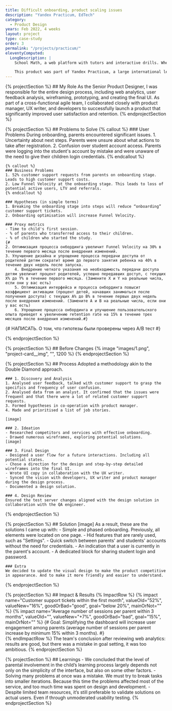 ```yaml
---
title: Difficult onboarding, product scaling issues
description: "Yandex Practicum, EdTech"
category:
  - Product Design
years: Feb 2022, 4 weeks
layout: project
type: case-study
order: 3
permalink: "/projects/practicum/"
eleventyComputed:
  LongDescription: |
    School Math, a web platform with tutors and interactive drills. Where parents can also assess the impact on school grades.

    This product was part of Yandex Practicum, a large international learning platform specialised in IT education.
---
```


{% projectSection %}
	## My Role
	As the Senior Product Designer, I was responsible for the entire design process, including web analytics, user feedback analysis, wireframing, prototyping, and creating the final UI. As part of a cross-functional agile team, I collaborated closely with product manager, UX writer, and developers to successfully launch a product that significantly improved user satisfaction and retention.
{% endprojectSection %}

{% projectSection %}
	## Problems to Solve
	{% callout %}
	### User Problems
	During onboarding, parents encountered significant issues.
	1. Uncertainty about next steps.
		Parents were unsure about what actions to take after registration.
	2. Confusion over student account access.
		Parents were logging into the student's account by mistake and were unaware of the need to give their children login credentials.
	{% endcallout %}

	{% callout %}
	### Business Problems
	1. 52% customer support requests from parents on onboarding stage. Leads to high customer support costs.
	2. Low Funnel Velocity at the onboarding stage. This leads to loss of potential active users, LTV and referrals.
	{% endcallout %}
	
	### Hypotheses (in simple terms)
	1. Breaking the onboarding stage into steps will reduce “onboarding” customer support tickets.
	2. Onboarding optimisation will increase Funnel Velocity.

	### Proxy metrics
	- Time to child's first session.
	- % of parents who transferred access to their children.
	- % of children who started the study.
	{# 
	2. Оптимизация процесса онбординга увеличит Funnel Velocity на 30% в течение первого месяца после внедрения изменений.
   	3. Улучшение дизайна и упрощение процесса передачи доступа от родителей детям сократит время до первого занятия ребенка на 40% в течение двух недель после запуска.
		4. Внедрение четкого указания на необходимость передачи доступа детям увеличит процент родителей, успешно передавших доступ, с текущих X% до Y% в течение первого месяца. (Замените X и Y на реальные числа, если они у вас есть)
		5. Оптимизация интерфейса и процесса онбординга повысит коэффициент активации (процент детей, начавших заниматься после получения доступа) с текущих A% до B% в течение первых двух недель после внедрения изменений. (Замените A и B на реальные числа, если они у вас есть)
		6. Упрощение процесса онбординга и улучшение пользовательского опыта приведет к увеличению retention rate на 15% в течение трех месяцев после внедрения изменений.#}
   {# НАПИСАТЬ. О том, что гипотезы были проверены через A/B тест #}
	
{% endprojectSection %}

{% projectSection %}
	## Before Changes
	{% image "images/1.png", "project-card__img", "", 1200 %}
{% endprojectSection %}

{% projectSection %}
	## Process
	Adopted a methodology akin to the Double Diamond approach.

	### 1. Discovery and Analysis
	1. Analysed user feedback, talked with customer support to grasp the specifics and frequency of user confusion.
	2. Analysed data from an analyst. It confirmed that the issues were frequent and that there were a lot of related customer support requests.
	3. Formed hypotheses in co-operation with product manager.
	4. Made and prioritised a list of job stories.

	[image]

	### 2. Ideation
	- Researched competitors and services with effective onboarding.
	- Drawed numerous wireframes, exploring potential solutions.
	[image]

	### 3. Final Design
	- Designed a user flow for a future interactions. Including all potential states.
	- Chose a direction for the design and step-by-step detailed wireframes into the final UI.
	- Wrote UI copy in collaboration with the UX writer.
	- Synced the vision with developers, UX writer and product manager during the design process.
	- Documented a design solution.

	### 4. Design Review
	Ensured the test server changes aligned with the design solution in collaboration with the QA engineer.
{% endprojectSection %}

{% projectSection %}
	## Solution
	[image]
	As a result, these are the solutions I came up with:
	- Simple and phased onboarding. Previously, all elements were located on one page.
	- Hid features that are rarely used, such as "Settings".
	- Quick switch between parents' and students' accounts without the need for credentials.
	- An indication that a user is currently in the parent's account.
	- A dedicated block for sharing student login and password.

	### Extra
	We decided to update the visual design to make the product competitive in appearance. And to make it more friendly and easier to understand.
{% endprojectSection %}

{% projectSection %}
	## Impact & Results
	{% ImpactRow %}
		{% impact name="Customer support tickets within the first month", valueOld="52%", valueNew="16%", goodOrBad="good", goal="below 20%", mainOrNot="" %}
		{% impact name="Average number of sessions per parent within 3 months", valueOld="", valueNew="+7%", goodOrBad="bad", goal="15%", mainOrNot="" %}
			{# Goal: Simplifying the dashboard will increase user engagement among parents (average number of sessions per parent increase by minimum 15% within 3 months). #}		
	{% endImpactRow %}
	The team's conclusion after reviewing web analytics: results are good, but there was a mistake in goal setting, it was too ambitious.
{% endprojectSection %}

{% projectSection %}
	## Learnings
	- We concluded that the level of parental involvement in the child’s learning process largely depends not only on the simplicity of the interface, but also on some other factors.
	- Solving many problems at once was a mistake. We must try to break tasks into smaller iterations. Because this time the problems affected most of the service, and too much time was spent on design and development.
	- Despite limited team resources, it’s still preferable to validate solutions on actual users. Even if through unmoderated usability testing.
{% endprojectSection %}